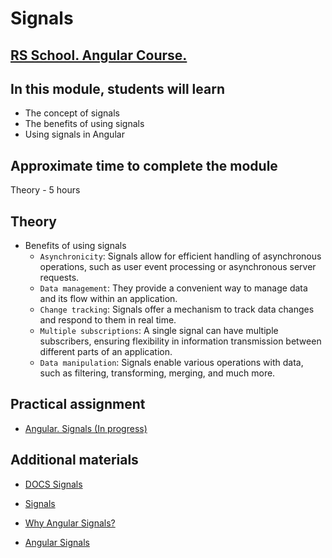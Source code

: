 # Signals

## [RS School. Angular Course.](../../README-RU.md)

## In this module, students will learn

- The concept of signals
- The benefits of using signals
- Using signals in Angular

## Approximate time to complete the module

Theory - 5 hours

## Theory

- Benefits of using signals
  - `Asynchronicity`: Signals allow for efficient handling of asynchronous operations, such as user event processing or asynchronous server requests.
  - `Data management`: They provide a convenient way to manage data and its flow within an application.
  - `Change tracking`: Signals offer a mechanism to track data changes and respond to them in real time.
  - `Multiple subscriptions`: A single signal can have multiple subscribers, ensuring flexibility in information transmission between different parts of an application.
  - `Data manipulation`: Signals enable various operations with data, such as filtering, transforming, merging, and much more.


## Practical assignment

- [Angular. Signals (In progress)]()

## Additional materials

- [DOCS Signals](https://angular.dev/guide/signals)

- [Signals](https://www.youtube.com/watch?v=6W6gycuhiN0&t=169s)
- [Why Angular Signals?](https://www.youtube.com/watch?v=KtEWoFElU9k)
- [Angular Signals](https://www.youtube.com/watch?v=d0IjEcRmNL4)